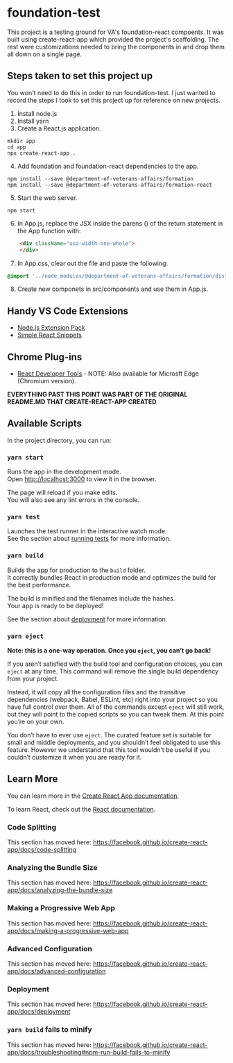 # foundation-test

This project is a testing ground for VA's foundation-react compoents.  It was built using create-react-app which provided
the project's scaffolding. The rest were customizations needed to bring the components in and drop them all down on a
single page.

## Steps taken to set this project up

You won't need to do this in order to run foundation-test.  I just wanted to record the steps I took to set this project up
for reference on new projects.

1. Install node.js
2. Install yarn
3. Create a React.js application.
```
mkdir app
cd app
npx create-react-app .
```
4. Add foundation and foundation-react dependencies to the app.
```
npm install --save @department-of-veterans-affairs/formation
npm install --save @department-of-veterans-affairs/formation-react
```
5. Start the web server.
```
npm start
```
6. In App.js, replace the JSX inside the parens () of the return statement in the App function with:
```html
    <div className="usa-width-one-whole">
    </div>
```
7. In App.css, clear out the file and paste the following:
```css
@import '../node_modules/@department-of-veterans-affairs/formation/dist/formation.min.css';
```
8. Create new componets in src/components and use them in App.js.

## Handy VS Code Extensions

* [Node.js Extension Pack](https://marketplace.visualstudio.com/items?itemName=waderyan.nodejs-extension-pack)
* [Simple React Snippets](https://marketplace.visualstudio.com/items?itemName=burkeholland.simple-react-snippets)

## Chrome Plug-ins

* [React Developer Tools](https://chrome.google.com/webstore/detail/react-developer-tools/fmkadmapgofadopljbjfkapdkoienihi?hl=en) - NOTE: Also available for Microsft Edge (Chromium version).

**EVERYTHING PAST THIS POINT WAS PART OF THE ORIGINAL README.MD THAT CREATE-REACT-APP CREATED**

## Available Scripts

In the project directory, you can run:

### `yarn start`

Runs the app in the development mode.<br />
Open [http://localhost:3000](http://localhost:3000) to view it in the browser.

The page will reload if you make edits.<br />
You will also see any lint errors in the console.

### `yarn test`

Launches the test runner in the interactive watch mode.<br />
See the section about [running tests](https://facebook.github.io/create-react-app/docs/running-tests) for more information.

### `yarn build`

Builds the app for production to the `build` folder.<br />
It correctly bundles React in production mode and optimizes the build for the best performance.

The build is minified and the filenames include the hashes.<br />
Your app is ready to be deployed!

See the section about [deployment](https://facebook.github.io/create-react-app/docs/deployment) for more information.

### `yarn eject`

**Note: this is a one-way operation. Once you `eject`, you can’t go back!**

If you aren’t satisfied with the build tool and configuration choices, you can `eject` at any time. This command will remove the single build dependency from your project.

Instead, it will copy all the configuration files and the transitive dependencies (webpack, Babel, ESLint, etc) right into your project so you have full control over them. All of the commands except `eject` will still work, but they will point to the copied scripts so you can tweak them. At this point you’re on your own.

You don’t have to ever use `eject`. The curated feature set is suitable for small and middle deployments, and you shouldn’t feel obligated to use this feature. However we understand that this tool wouldn’t be useful if you couldn’t customize it when you are ready for it.

## Learn More

You can learn more in the [Create React App documentation](https://facebook.github.io/create-react-app/docs/getting-started).

To learn React, check out the [React documentation](https://reactjs.org/).

### Code Splitting

This section has moved here: https://facebook.github.io/create-react-app/docs/code-splitting

### Analyzing the Bundle Size

This section has moved here: https://facebook.github.io/create-react-app/docs/analyzing-the-bundle-size

### Making a Progressive Web App

This section has moved here: https://facebook.github.io/create-react-app/docs/making-a-progressive-web-app

### Advanced Configuration

This section has moved here: https://facebook.github.io/create-react-app/docs/advanced-configuration

### Deployment

This section has moved here: https://facebook.github.io/create-react-app/docs/deployment

### `yarn build` fails to minify

This section has moved here: https://facebook.github.io/create-react-app/docs/troubleshooting#npm-run-build-fails-to-minify
